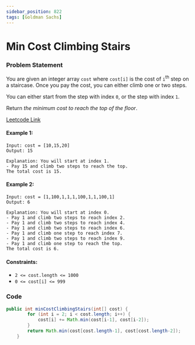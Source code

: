 ```yaml
---
sidebar_position: 822
tags: [Goldman Sachs]
---
```


# Min Cost Climbing Stairs

### Problem Statement

You are given an integer array `cost` where `cost[i]` is the cost of `i`<sup>th</sup> step on a staircase. Once you pay the cost, you can either climb one or two steps.

You can either start from the step with index `0`, or the step with index `1`.

Return _the minimum cost to reach the top of the floor_.

[Leetcode Link](https://leetcode.com/problems/min-cost-climbing-stairs/)

#### Example 1:

```
Input: cost = [10,15,20]
Output: 15

Explanation: You will start at index 1.
- Pay 15 and climb two steps to reach the top.
The total cost is 15.
```

#### Example 2:

```
Input: cost = [1,100,1,1,1,100,1,1,100,1]
Output: 6

Explanation: You will start at index 0.
- Pay 1 and climb two steps to reach index 2.
- Pay 1 and climb two steps to reach index 4.
- Pay 1 and climb two steps to reach index 6.
- Pay 1 and climb one step to reach index 7.
- Pay 1 and climb two steps to reach index 9.
- Pay 1 and climb one step to reach the top.
The total cost is 6.
```

#### Constraints:

- `2 <= cost.length <= 1000`
- `0 <= cost[i] <= 999`

### Code

```java title="java Code"
public int minCostClimbingStairs(int[] cost) {
        for (int i = 2; i < cost.length; i++) {
            cost[i] += Math.min(cost[i-1], cost[i-2]);
        }
        return Math.min(cost[cost.length-1], cost[cost.length-2]);
    }
```
